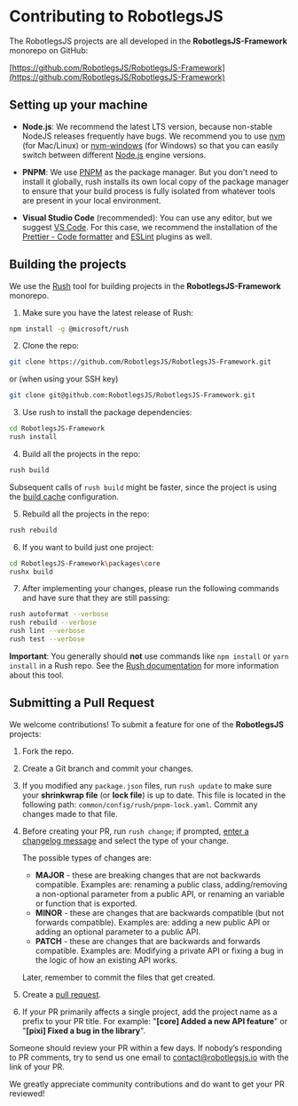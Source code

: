 # Contributing to RobotlegsJS

The RobotlegsJS projects are all developed in the **RobotlegsJS-Framework** monorepo on GitHub:

[https://github.com/RobotlegsJS/RobotlegsJS-Framework](https://github.com/RobotlegsJS/RobotlegsJS-Framework)

## Setting up your machine

- **Node.js**: We recommend the latest LTS version, because non-stable NodeJS releases frequently have bugs. We recommend you to use [nvm](https://github.com/creationix/nvm) (for Mac/Linux) or [nvm-windows](https://github.com/coreybutler/nvm-windows) (for Windows) so that you can easily switch between different [Node.js](https://nodejs.org/en/) engine versions.

- **PNPM**: We use [PNPM](https://pnpm.io) as the package manager. But you don't need to install it globally, rush installs its own local copy of the package manager to ensure that your build process is fully isolated from whatever tools are present in your local environment.

- **Visual Studio Code** (recommended): You can use any editor, but we suggest [VS Code](https://code.visualstudio.com). For this case, we recommend the installation of the [Prettier - Code formatter](https://marketplace.visualstudio.com/items?itemName=esbenp.prettier-vscode) and [ESLint](https://marketplace.visualstudio.com/items?itemName=dbaeumer.vscode-eslint) plugins as well.

## Building the projects

We use the [Rush](http://rushjs.io) tool for building projects in the **RobotlegsJS-Framework** monorepo.

1. Make sure you have the latest release of Rush:
```bash
npm install -g @microsoft/rush
```

2. Clone the repo:
```bash
git clone https://github.com/RobotlegsJS/RobotlegsJS-Framework.git
```

or (when using your SSH key)
```bash
git clone git@github.com:RobotlegsJS/RobotlegsJS-Framework.git
```

3. Use rush to install the package dependencies:
```bash
cd RobotlegsJS-Framework
rush install
```

4. Build all the projects in the repo:
```bash
rush build
```

Subsequent calls of `rush build` might be faster, since the project is using the [build cache](https://rushjs.io/pages/maintainer/build_cache) configuration.

5. Rebuild all the projects in the repo:
```bash
rush rebuild
```

6. If you want to build just one project:
```bash
cd RobotlegsJS-Framework\packages\core
rushx build
```

7. After implementing your changes, please run the following commands and have sure that they are still passing:
```bash
rush autoformat --verbose
rush rebuild --verbose
rush lint --verbose
rush test --verbose
```

**Important**: You generally should **not** use commands like `npm install` or `yarn install` in a Rush repo.
See the [Rush documentation](https://rushjs.io/pages/developer/new_developer/) for more information about this tool.

## Submitting a Pull Request

We welcome contributions! To submit a feature for one of the **RobotlegsJS** projects:

1. Fork the repo.

2. Create a Git branch and commit your changes.

3. If you modified any `package.json` files, run `rush update` to make sure your **shrinkwrap file** (or **lock file**) is up to date.
   This file is located in the following path: `common/config/rush/pnpm-lock.yaml`.
   Commit any changes made to that file.

4. Before creating your PR, run `rush change`; if prompted, [enter a changelog message](https://rushjs.io/pages/best_practices/change_logs/) and select the type of your change.
   
   The possible types of changes are: 
   - **MAJOR** - these are breaking changes that are not backwards compatible. Examples are: renaming a public class, adding/removing a non-optional parameter from a public API, or renaming an variable or function that is exported.
   - **MINOR** - these are changes that are backwards compatible (but not forwards compatible). Examples are: adding a new public API or adding an optional parameter to a public API.
   - **PATCH** - these are changes that are backwards and forwards compatible. Examples are: Modifying a private API or fixing a bug in the logic of how an existing API works.

   Later, remember to commit the files that get created.

5. Create a [pull request](https://help.github.com/articles/creating-a-pull-request/).

6. If your PR primarily affects a single project, add the project name as a prefix to your PR title.
   For example: "**[core] Added a new API feature**" or "**[pixi] Fixed a bug in the library**".

Someone should review your PR within a few days. If nobody’s responding to PR comments, try to send us one email to contact@robotlegsjs.io with the link of your PR.

We greatly appreciate community contributions and do want to get your PR reviewed!